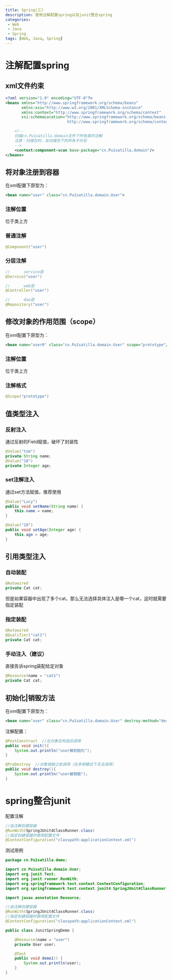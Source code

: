 ```yaml
---
title: Spring(三)
description: 使用注解配置spring以及junit整合spring
categories:
 - Web
 - Java
 - Spring
tags: [Web, Java, Spring]
---
```



# 注解配置spring

## xml文件约束
``` xml
<?xml version="1.0" encoding="UTF-8"?>
<beans xmlns="http://www.springframework.org/schema/beans"
       xmlns:xsi="http://www.w3.org/2001/XMLSchema-instance"
       xmlns:context="http://www.springframework.org/schema/context"
       xsi:schemaLocation="http://www.springframework.org/schema/beans http://www.springframework.org/schema/beans/spring-beans.xsd
                           http://www.springframework.org/schema/context http://www.springframework.org/schema/context/spring-context.xsd">

    <!--
    扫描cn.Pu1satilla.domain文件下所有类的注解
    注意：扫描包时，会扫描包下的所有子孙包
    -->
    <context:component-scan base-package="cn.Pu1satilla.domain"/>
</beans>
```

## 将对象注册到容器
在xml配置下原型为：
``` xml
<bean name="user" class="cn.Pu1satilla.domain.User">
```

### 注解位置
位于类上方

### 普通注解
``` java
@Component("user")
```

### 分层注解
``` java
//		service层
@Service("user")

//		web层
@Controller("user")

//		dao层
@Repository("user")
```

## 修改对象的作用范围（scope）
在xml配置下原型为：
``` xml
<bean name="user0" class="cn.Pu1satilla.domain.User" scope="prototype"/>
```

### 注解位置
位于类上方

### 注解格式
``` java
@Scope("prototype")
```

##  值类型注入

### 反射注入
通过反射的Field赋值，破坏了封装性
``` java
@Value("tom")
private String name;
@Value("18")
private Integer age;
```

### set注解注入
通过set方法赋值，推荐使用
``` java
@Value("Lucy")
public void setName(String name) {
	this.name = name;
}

@Value("18")
public void setAge(Integer age) {
	this.age = age;
}
```

## 引用类型注入

### 自动装配
``` java
@Autowired
private Cat cat;
```
但是如果容器中出现了多个cat，那么无法选择具体注入是哪一个cat，这时就需要指定装配

### 指定装配
``` java
@Autowired
@Qualifier("cat1")
private Cat cat;
```

### 手动注入（建议）
直接告诉spring装配给定对象
``` java
@Resource(name = "cat1")
private Cat cat;
```

## 初始化|销毁方法
在xml配置下原型为：
``` xml
<bean name="user" class="cn.Pu1satilla.domain.User" destroy-method="destroy" init-method="init"/>
```

注解配置：
``` java
@PostConstruct  //在对象在构造后调用
public void init(){
	System.out.println("user被初始化");
}

@PreDestroy  //对象销毁之前调用（在多例模式下无法调用）
public void destroy(){
	System.out.println("user被销毁");
}
```

# spring整合junit

配置注解
``` java
//由注解创建容器
@RunWith(SpringJUnit4ClassRunner.class)
//指定创建容器时使用配置文件
@ContextConfiguration("classpath:applicationContext.xml")
```

测试用例
``` java
package cn.Pu1satilla.demo;

import cn.Pu1satilla.domain.User;
import org.junit.Test;
import org.junit.runner.RunWith;
import org.springframework.test.context.ContextConfiguration;
import org.springframework.test.context.junit4.SpringJUnit4ClassRunner;

import javax.annotation.Resource;

//由注解创建容器
@RunWith(SpringJUnit4ClassRunner.class)
//指定创建容器时使用配置文件
@ContextConfiguration("classpath:applicationContext.xml")

public class JunitSpringDemo {

    @Resource(name = "user")
    private User user;

    @Test
    public void demo1() {
        System.out.println(user);
    }
}
```
















































































































